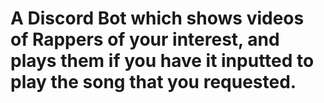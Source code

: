 # A Discord Bot which shows videos of Rappers of your interest, and plays them if you have it inputted to play the song that you requested.
